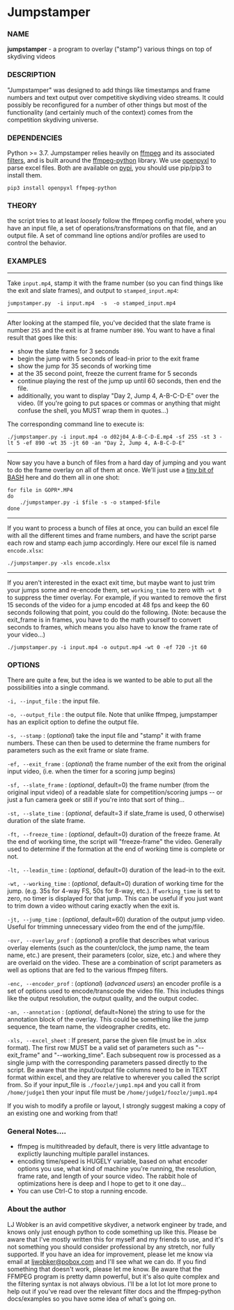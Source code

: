 # Jumpstamper

### NAME ###

**jumpstamper** - a program to overlay ("stamp") various things on top of skydiving videos

### DESCRIPTION ### 
"Jumpstamper" was designed to add things like timestamps and frame numbers and text output over competitive
skydiving video streams.  It could possibly be reconfigured for a number of other things but most of the functionality (and certainly much of the context) comes from the competition skydiving universe.

### DEPENDENCIES ###
Python >= 3.7.  Jumpstamper relies heavily on [ffmpeg](https://github.com/kkroening/ffmpeg-python/) and its associated [filters](https://ffmpeg.org/ffmpeg-filters.html), and is built around the [ffmpeg-python](https://github.com/kkroening/ffmpeg-python/blob/master/README.md) library.  We use [openpyxl](https://openpyxl.readthedocs.io/en/stable/) to parse excel files.  Both are available on [pypi](http://pypi.org), you should use pip/pip3 to install them.

```
pip3 install openpyxl ffmpeg-python
```

### THEORY ###
the script tries to at least *loosely* follow the ffmpeg config model, where you have an input file, a set of operations/transformations on that file, and an output file.  A set of command line options and/or profiles are used to control the behavior.  


### EXAMPLES ###

---


Take `input.mp4`, stamp it with the frame number (so you can find things like the exit and slate frames), and output to `stamped_input.mp4`:
```
jumpstamper.py  -i input.mp4  -s  -o stamped_input.mp4 
```

---


After looking at the stamped file, you've decided that the slate frame is number `255` and the exit is at frame number `890`.  You want to have a final result that goes like this:
 - show the slate frame for 3 seconds
 - begin the jump with 5 seconds of lead-in prior to the exit frame
 - show the jump for 35 seconds of working time
 - at the 35 second point, freeze the current frame for 5 seconds
 - continue playing the rest of the jump up until 60 seconds, then end the file.
 - additionally, you want to display "Day 2, Jump 4, A-B-C-D-E" over the video.  (If you're going to put spaces or commas or anything that might confuse the shell, you MUST wrap them in quotes...)

The corresponding command line to execute is:
 ```
 ./jumpstamper.py -i input.mp4 -o d02j04_A-B-C-D-E.mp4 -sf 255 -st 3 -lt 5 -ef 890 -wt 35 -jt 60 -an "Day 2, Jump 4, A-B-C-D-E"
```

---

Now say you have a bunch of files from a hard day of jumping and you want to do the frame overlay on all of them at once.  We'll just use a [tiny bit of BASH](https://tldp.org/LDP/abs/html/abs-guide.html#EX22) here and do them all in one shot:
```
for file in GOPR*.MP4
do 
    ./jumpstamper.py -i $file -s -o stamped-$file
done
```

---

If you want to process a bunch of files at once, you can build an excel file with all the different times and frame numbers, and have the script parse each row and stamp each jump accordingly.  Here our excel file is named `encode.xlsx`:
```
./jumpstamper.py -xls encode.xlsx
```

---

If you aren't interested in the exact exit time, but maybe want to just trim your jumps some and re-encode them, set `working_time` to zero with `-wt 0` to suppress the timer overlay.  For example, if you wanted to remove the first 15 seconds of the video for a jump encoded at 48 fps and keep the 60 seconds following that point, you could do the following.  (Note: because the exit_frame is in frames, you have to do the math yourself to convert seconds to frames, which means you also have to know the frame rate of your video...)
```
./jumpstamper.py -i input.mp4 -o output.mp4 -wt 0 -ef 720 -jt 60
```


### OPTIONS ###

There are quite a few, but the idea is we wanted to be able to put all the possibilities into a single command.  

`-i, --input_file` : the input file.

`-o, --output_file` : the output file.  Note that unlike ffmpeg, jumpstamper has an explicit option to define the output file.  

`-s, --stamp` : (*optional*) take the input file and "stamp" it with frame numbers.  These can then be used to determine the frame numbers for parameters such as the exit frame or slate frame.

`-ef, --exit_frame` : (*optional*) the frame number of the exit from the original input video, (i.e. when the timer for a scoring jump begins)

`-sf, --slate_frame` : (*optional*, default=0) the frame number (from the original input video) of a readable slate for competition/scoring jumps -- or just a fun camera geek or still if you're into that sort of thing...

`-st, --slate_time` : (*optional*, default=3 if slate_frame is used, 0 otherwise) duration of the slate frame.

`-ft, --freeze_time` : (*optional*, default=0) duration of the freeze frame.  At the end of working time, the script will "freeze-frame" the video.  Generally used to determine if the formation at the end of working time is complete or not.  

`-lt, --leadin_time` : (*optional*, default=0) duration of the lead-in to the exit.   

`-wt, --working_time` : (*optional*, default=0) duration of working time for the jump.  (e.g. 35s for 4-way FS, 50s for 8-way, etc.).  If `working_time` is set to zero, no timer is displayed for that jump.  This can be useful if you just want to trim down a video without caring exactly when the exit is.

`-jt, --jump_time` : (*optional*, default=60) duration of the output jump video.  Useful for trimming unnecessary video from the end of the jump/file.

`-ovr, --overlay_prof` : (*optional*) a profile that describes what various overlay elements (such as the counter/clock, the jump name, the team name, etc.) are present, their parameters (color, size, etc.) and where they are overlaid on the video.  These are a combination of script parameters as well as options that are fed to the various ffmpeg filters.

`-enc, --encoder_prof` : (*optional*)  (*advanced users*) an encoder profile is a set of options used to encode/transcode the video file.  This includes things like the output resolution, the output quality, and the output codec.  

`-an, --annotation` : (*optional*, default=None) the string to use for the annotation block of the overlay.  This could be something like the jump sequence, the team name, the videographer credits, etc.

`-xls, --excel_sheet` : If present, parse the given file (must be in .xlsx format).  The first row MUST be a valid set of parameters such as "--exit_frame" and "--working_time".  Each subsequent row is processed as a single jump with the corresponding parameters passed directly to the script.  Be aware that the input/output file columns need to be in TEXT format within excel, and they are relative to wherever you called the script from.  So if your input_file is `./foozle/jump1.mp4` and you call it from `/home/judge1` then your input file must be `/home/judge1/foozle/jump1.mp4`


If you wish to modify a profile or layout, I strongly suggest making a copy of an existing one and working from that!


 ### General Notes.... ###
 - ffmpeg is multithreaded by default, there is very little advantage to explictly launching multiple parallel instances.  
 - encoding time/speed is HUGELY variable, based on what encoder options you use,  what kind of machine you're running, the resolution, frame rate, and length of your source video.  The rabbit hole of optimizations here is deep and I hope to get to it one day...
 - You can use Ctrl-C to stop a running encode.


### About the author ###
LJ Wobker is an avid competitive skydiver, a network engineer by trade, and knows only just enough python to code something up like this.  Please be aware that I've mostly written this for myself and my friends to use, and it's not something you should consider professional by any stretch, nor fully supported.  If you have an idea for improvement, please let me know via email at [ljwobker@pobox.com](mailto:ljwobker@pobox.com) and I'll see what we can do.  If you find something that doesn't work, please let me know.  Be aware that the FFMPEG program is pretty damn powerful, but it's also quite complex and the filtering syntax is not always obvious.  I'll be a lot lot lot more prone to help out if you've read over the relevant filter docs and the ffmpeg-python docs/examples so you have some idea of what's going on.